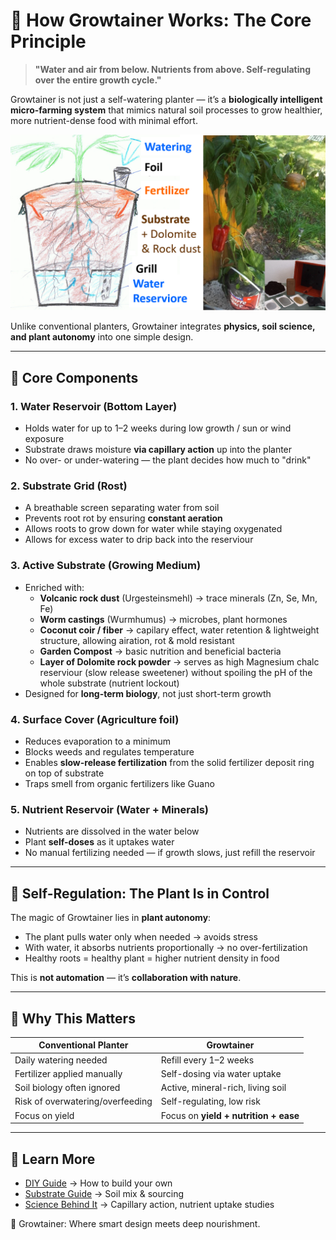 # 🔬 How Growtainer Works: The Core Principle

> **"Water and air from below. Nutrients from above. Self-regulating over the entire growth cycle."**

Growtainer is not just a self-watering planter — it’s a **biologically intelligent micro-farming system** that mimics natural soil processes to grow healthier, more nutrient-dense food with minimal effort.

![Growtainer Principle Diagram](../assets/images/growtainer_principle.png)

Unlike conventional planters, Growtainer integrates **physics, soil science, and plant autonomy** into one simple design.

---

## 🧱 Core Components

### 1. **Water Reservoir (Bottom Layer)**
- Holds water for up to 1–2 weeks during low growth / sun or wind exposure
- Substrate draws moisture **via capillary action** up into the planter
- No over- or under-watering — the plant decides how much to "drink"

### 2. **Substrate Grid (Rost)**
- A breathable screen separating water from soil
- Prevents root rot by ensuring **constant aeration**
- Allows roots to grow down for water while staying oxygenated
- Allows for excess water to drip back into the reserviour 

### 3. **Active Substrate (Growing Medium)**
- Enriched with:
  - **Volcanic rock dust** (Urgesteinsmehl) → trace minerals (Zn, Se, Mn, Fe)
  - **Worm castings** (Wurmhumus) → microbes, plant hormones
  - **Coconut coir / fiber** → capilary effect, water retention & lightweight structure, allowing airation, rot & mold resistant
  - **Garden Compost** → basic nutrition and beneficial bacteria
  - **Layer of Dolomite rock powder** → serves as high Magnesium chalc reserviour (slow release sweetener) without spoiling the pH of the whole substrate (nutrient lockout)
- Designed for **long-term biology**, not just short-term growth

### 4. **Surface Cover (Agriculture foil)**
- Reduces evaporation to a minimum
- Blocks weeds and regulates temperature
- Enables **slow-release fertilization** from the solid fertilizer deposit ring on top of substrate
- Traps smell from organic fertilizers like Guano

### 5. **Nutrient Reservoir (Water + Minerals)**
- Nutrients are dissolved in the water below
- Plant **self-doses** as it uptakes water
- No manual fertilizing needed — if growth slows, just refill the reservoir

---

## 🔄 Self-Regulation: The Plant Is in Control

The magic of Growtainer lies in **plant autonomy**:
- The plant pulls water only when needed → avoids stress
- With water, it absorbs nutrients proportionally → no over-fertilization
- Healthy roots = healthy plant = higher nutrient density in food

This is **not automation** — it’s **collaboration with nature**.

---

## 🌿 Why This Matters

| Conventional Planter | Growtainer |
|----------------------|----------|
| Daily watering needed | Refill every 1–2 weeks |
| Fertilizer applied manually | Self-dosing via water uptake |
| Soil biology often ignored | Active, mineral-rich, living soil |
| Risk of overwatering/overfeeding | Self-regulating, low risk |
| Focus on yield | Focus on **yield + nutrition + ease** |

---

## 📎 Learn More
- [DIY Guide](diy-guide.md) → How to build your own
- [Substrate Guide](substrate.md) → Soil mix & sourcing
- [Science Behind It](science.md) → Capillary action, nutrient uptake studies

🌱 Growtainer: Where smart design meets deep nourishment.
